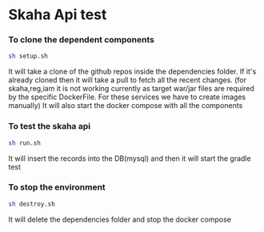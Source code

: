 # Skaha Api test

### To clone the dependent components  

```bash
sh setup.sh
```

It will take a clone of the github repos inside the dependencies folder. If it's already cloned then it will take a pull to fetch all the recent changes. (for skaha,reg,iam it is not working currently as target war/jar files are required by the specific DockerFile. For these services we have to create images manually)
It will also start the docker compose with all the components

### To test the skaha api

```bash
sh run.sh
```

It will insert the records into the DB(mysql) and then it will start the gradle test

### To stop the environment

```bash
sh destroy.sh
```

It will delete the dependencies folder and stop the docker compose